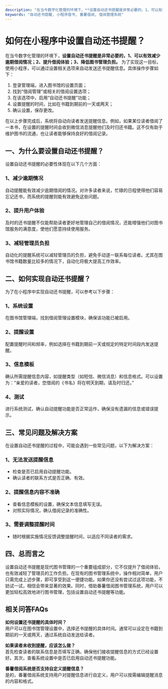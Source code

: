 ```yaml
---
description: "在当今数字化管理的环境下，**设置自动还书提醒是非常必要的，1、可以有效减少逾期借阅情况；2、提升借阅体验；3、降低图书管理负担。** 为了实现这一目标，使用小程序，可以通过设置相关选项来自动发送还书提醒信息。具体操作步骤如下："
keywords: "自动还书提醒, 小程序借书, 番薯借阅, 借阅管理系统"
---
```

# 如何在小程序中设置自动还书提醒？  

  

在当今数字化管理的环境下，**设置自动还书提醒是非常必要的，1、可以有效减少逾期借阅情况；2、提升借阅体验；3、降低图书管理负担。** 为了实现这一目标，使用小程序，可以通过设置相关选项来自动发送还书提醒信息。具体操作步骤如下：

1. 登录管理端，进入图书馆的设置页面；
2. 找到“借阅管理”或相关的借阅设置选项；
3. 在该选项中，启用“自动还书提醒”功能；
4. 设置提醒的时间，比如在书籍到期前的一天或两天；
5. 确认设置，保存更改。

在以上步骤完成后，系统将自动向读者发送提醒信息。例如，如果某位读者借阅了一本书，在设置的提醒时间会收到微信消息提醒他们及时归还书籍。这不仅有助于维护图书的流通，也让读者能够保持良好的借阅记录。

## **一、为什么要设置自动还书提醒？**

设置自动还书提醒的必要性体现在以下几个方面：

### 1、减少逾期情况  
自动提醒能有效减少逾期借阅的情况。对许多读者来说，忙碌的日程使得他们容易忘记还书，而系统的提醒则能有效避免这些问题。

### 2、提升用户体验  
及时的还书提醒不仅能帮助读者更好地管理自己的借阅情况，还能增强他们对图书馆服务的满意度，使他们愿意持续使用服务。

### 3、减轻管理员负担  
自动化的提醒系统可以减轻管理员的负担，避免手动逐一联系每位读者。尤其在图书馆书籍数量比较多的情况下，自动化将极大提高工作效率。

## **二、如何实现自动还书提醒？**

为了在小程序中实现自动还书提醒，可以参考以下步骤：

### 1、系统设置   
在图书馆管理端，找到借阅管理设置模块，确保该功能已被启用。

### 2、提醒设置   
配置提醒时间和频率，例如选择在书籍到期前一天或规定的特定时间段内发送提醒。

### 3、信息模板   
确认所需提醒信息内容，如提醒类型（如短信、微信消息）和信息格式。可以设置为：“亲爱的读者，您借阅的《书名》将在明天到期，请及时归还。”

### 4、测试  
进行系统测试，确认自动提醒功能是否正常运作，确保没有遗漏的信息或错误提示。

## **三、常见问题及解决方案**

在设置自动还书提醒的过程中，可能会遇到一些常见问题，以下为解决方案：

### 1、无法发送提醒信息  
- 检查是否已启用自动提醒功能。
- 确认读者的联系方式是否正确、有效。

### 2、提醒信息内容不准确  
- 查看信息模板的设置，确保文本信息填写无误。
- 对照实际情况，确认借阅记录的准确性。

### 3、需要调整提醒时间  
- 随时根据实施情况反馈调整提醒时间，以适应不同读者的需求。

## **四、总而言之**

设置自动还书提醒是现代图书管理的一个重要组成部分，它不仅提升了借阅体验，也有效减轻了管理员的工作负担。在现有的图书管理系统中，操作相对简单，用户只需完成上述步骤，即可享受到这一便捷功能。如果你还没有尝试过这项功能，不妨试一试，相信会带来显著的效果。同时，借助番薯借阅图书管理系统，用户可以更加轻松高效地进行图书管理，包括设置自动还书提醒等功能。

## 相关问答FAQs

**如何设置还书提醒的具体时间？**    
用户可以在图书馆管理设置中，选择还书提醒的具体时间。通常可以设定在书籍到期前的一天或两天，通过系统自动发送给读者。

**如果读者未收到提醒，应该怎么做？**    
首先检查读者的联系信息是否填写正确，确保他们接收提醒信息的方式已经设置好。其次，查看系统设置中是否已启用自动还书提醒功能。

**番薯借阅系统是否支持自定义提醒信息？**    
是的，番薯借阅系统支持用户对提醒信息进行自定义，用户可以按需编辑提醒消息的内容和格式。

